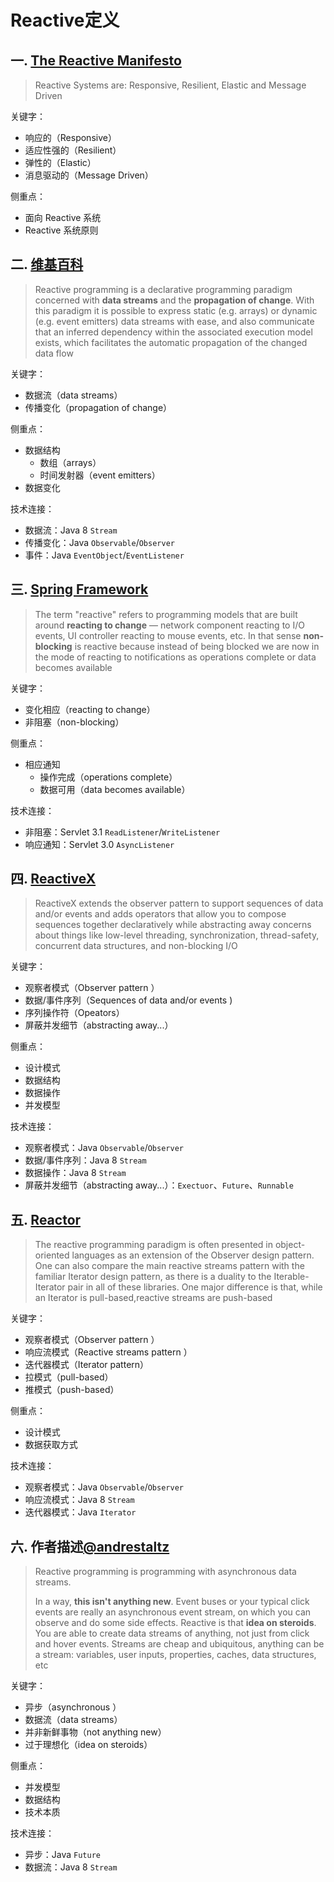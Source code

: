 # Reactive定义

## 一. [The Reactive Manifesto](https://www.reactivemanifesto.org/)
> Reactive Systems are: Responsive, Resilient, Elastic and Message Driven

关键字：
* 响应的（Responsive）
* 适应性强的（Resilient）
* 弹性的（Elastic）
* 消息驱动的（Message Driven）

侧重点：
* 面向 Reactive 系统
* Reactive 系统原则

## 二. [维基百科](https://en.wikipedia.org/wiki/Reactive_programming)
> Reactive programming is a declarative programming paradigm concerned with **data streams** and the **propagation of change**.
 With this paradigm it is possible to express static (e.g. arrays) or dynamic (e.g. event emitters) data streams with ease, 
 and also communicate that an inferred dependency within the associated execution model exists, 
 which facilitates the automatic propagation of the changed data flow

关键字：
* 数据流（data streams）
* 传播变化（propagation of change）

侧重点：
* 数据结构
    * 数组（arrays）
    * 时间发射器（event emitters）
* 数据变化

技术连接：
* 数据流：Java 8 `Stream`
* 传播变化：Java `Observable`/`Observer`
* 事件：Java `EventObject`/`EventListener`

## 三. [Spring Framework](https://docs.spring.io/spring/docs/current/spring-framework-reference/web-reactive.html#webflux-why-reactive)
> The term "reactive" refers to programming models that are built around **reacting to change** — network component reacting to I/O events, 
UI controller reacting to mouse events, etc. In that sense **non-blocking** is reactive because instead of being blocked we are now in the mode of reacting to notifications as operations complete or data becomes available

关键字：
* 变化相应（reacting to change）
* 非阻塞（non-blocking）

侧重点：
* 相应通知
    * 操作完成（operations complete）
    * 数据可用（data becomes available）
    
技术连接：
* 非阻塞：Servlet 3.1 `ReadListener`/`WriteListener`
* 响应通知：Servlet 3.0 `AsyncListener`

## 四. [ReactiveX](http://reactivex.io/intro.html)
> ReactiveX extends the observer pattern to support sequences of data and/or events and adds operators 
that allow you to compose sequences together declaratively 
while abstracting away concerns about things like low-level threading, synchronization, thread-safety, concurrent data structures, and non-blocking I/O

关键字：
* 观察者模式（Observer pattern ）
* 数据/事件序列（Sequences of data and/or events )
* 序列操作符（Opeators）
* 屏蔽并发细节（abstracting away...）

侧重点：
* 设计模式
* 数据结构
* 数据操作
* 并发模型

技术连接：
* 观察者模式：Java `Observable`/`Observer`
* 数据/事件序列：Java 8 `Stream`
* 数据操作：Java 8 `Stream`
* 屏蔽并发细节（abstracting away...）：`Exectuor`、`Future`、`Runnable`

## 五. [Reactor](https://projectreactor.io/docs/core/release/reference/)
> The reactive programming paradigm is often presented in object-oriented languages as an extension of the Observer design pattern. One can also compare the main reactive streams pattern with the familiar Iterator design pattern, as there is a duality to the Iterable-Iterator pair in all of these libraries. One major difference is that, while an Iterator is pull-based,reactive streams are push-based

关键字：
* 观察者模式（Observer pattern ）
* 响应流模式（Reactive streams pattern ）
* 迭代器模式（Iterator pattern）
* 拉模式（pull-based）
* 推模式（push-based）

侧重点：
* 设计模式
* 数据获取方式

技术连接：
* 观察者模式：Java `Observable`/`Observer`
* 响应流模式：Java 8 `Stream`
* 迭代器模式：Java  `Iterator`

## 六. 作者描述[@andrestaltz](https://twitter.com/andrestaltz)
> Reactive programming is programming with asynchronous data streams.
> 
> In a way, **this isn't anything new**. Event buses or your typical click events are really an asynchronous event stream, on which you can observe and do some side effects. Reactive is that **idea on steroids**. You are able to create data streams of anything, not just from click and hover events. Streams are cheap and ubiquitous, anything can be a stream: variables, user inputs, properties, caches, data structures, etc

关键字：
* 异步（asynchronous ）
* 数据流（data streams）
* 并非新鲜事物（not anything new）
* 过于理想化（idea on steroids）

侧重点：
* 并发模型
* 数据结构
* 技术本质

技术连接：
* 异步：Java `Future`
* 数据流：Java 8 `Stream`




<comment-comment/><comment/>